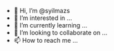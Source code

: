 - 👋 Hi, I’m @syilmazs
- 👀 I’m interested in ...
- 🌱 I’m currently learning ...
- 💞️ I’m looking to collaborate on ...
- 📫 How to reach me ...

<!---
syilmazs/syilmazs is a ✨ special ✨ repository because its `README.md` (this file) appears on your GitHub profile.
You can click the Preview link to take a look at your changes.
--->
